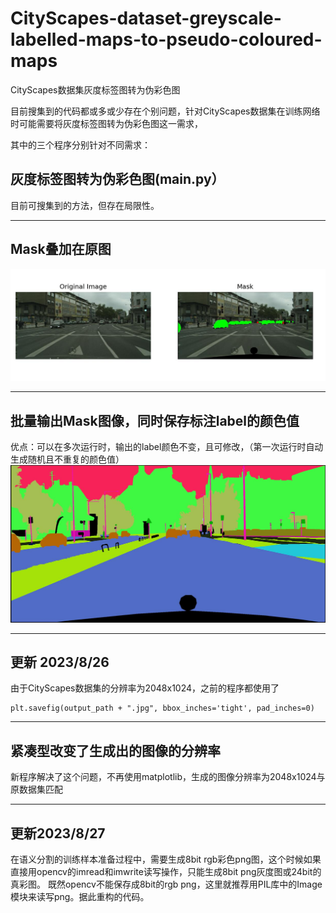 # CityScapes-dataset-greyscale-labelled-maps-to-pseudo-coloured-maps
CityScapes数据集灰度标签图转为伪彩色图


目前搜集到的代码都或多或少存在个别问题，针对CityScapes数据集在训练网络时可能需要将灰度标签图转为伪彩色图这一需求，

其中的三个程序分别针对不同需求：

**灰度标签图转为伪彩色图(main.py）**         
---------------------------------------------------------                              
 目前可搜集到的方法，但存在局限性。                                         
                                               
--------------------------------------------------------------------------------------


**Mask叠加在原图**
--------------------------------------------------------------------------
![Mask叠加在原图](https://github.com/thePOET8/CityScapes-dataset-greyscale-labelled-maps-to-pseudo-coloured-maps/blob/main/README.assets/Mask_on_pic.jpg)



-------------------------------------------------------------------------------------------------------------------




**批量输出Mask图像，同时保存标注label的颜色值**
----------------------------------------------------------------------
优点：可以在多次运行时，输出的label颜色不变，且可修改，（第一次运行时自动生成随机且不重复的颜色值）
![批量输出Mask图像](https://github.com/thePOET8/CityScapes-dataset-greyscale-labelled-maps-to-pseudo-coloured-maps/blob/main/README.assets/Mask.jpg)

--------------------------------------------------------------------------------
**更新 2023/8/26** 
----------------------------------------------------------------------------------
由于CityScapes数据集的分辨率为2048x1024，之前的程序都使用了
 

    plt.savefig(output_path + ".jpg", bbox_inches='tight', pad_inches=0)
----------------------------------------------------------------------------------
紧凑型改变了生成出的图像的分辨率
---------------------------------------
新程序解决了这个问题，不再使用matplotlib，生成的图像分辨率为2048x1024与原数据集匹配

--------------------------------------------------------------------------------
**更新2023/8/27**
-----------------------------------------------------------------------------
在语义分割的训练样本准备过程中，需要生成8bit rgb彩色png图，这个时候如果直接用opencv的imread和imwrite读写操作，只能生成8bit png灰度图或24bit的真彩图。 
既然opencv不能保存成8bit的rgb png，这里就推荐用PIL库中的Image模块来读写png。据此重构的代码。
